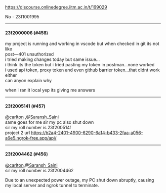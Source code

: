 https://discourse.onlinedegree.iitm.ac.in/t/169029

No -  23f1001995</p><hr>

<h4>23f2000006 (#458)</h4>
<p>my project is running and working in vscode but when checked in git its not like<br/>
post—401 unauthorized<br/>
i tried making changes today but same issue…<br/>
i think its the token but i tried pasting my token in postman…none worked<br/>
i used api token, proxy token and even github barrier token…that didnt work either<br/>
can anyon explain why</p>
<p>when i ran it local yep its giving me answers</p><hr>

<h4>23f2005141 (#457)</h4>
<p><a class="mention" href="/u/carlton">@carlton</a> ,<a class="mention" href="/u/saransh_saini">@Saransh_Saini</a><br/>
same goes for me sir my pc also shut down<br/>
sir my  roll number is 23f2005141<br/>
project 2 url <a href="https://b2a4-2401-4900-6290-6a14-b433-2faa-a056-a6e5.ngrok-free.app/api/" rel="noopener nofollow ugc">https://b2a4-2401-4900-6290-6a14-b433-2faa-a056-a6e5.ngrok-free.app/api/</a></p><hr>

<h4>23f2004462 (#456)</h4>
<p><a class="mention" href="/u/carlton">@carlton</a>,<a class="mention" href="/u/saransh_saini">@Saransh_Saini</a><br/>
sir my roll number is 23f2004462</p>
<p>Due to an unexpected power outage, my PC shut down abruptly, causing my local server and ngrok tunnel to terminate.